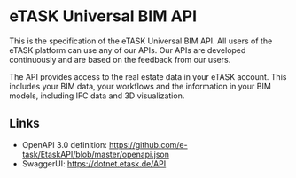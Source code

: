# eTASK Universal BIM API

This is the specification of the eTASK Universal BIM API. All users of the eTASK platform can use any of our APIs. Our APIs are developed continuously and are based on the feedback from our users.

The API provides access to the real estate data in your eTASK account. This includes your BIM data, your workflows and the information in your BIM models, including IFC data and 3D visualization.

## Links

- OpenAPI 3.0 definition: https://github.com/e-task/EtaskAPI/blob/master/openapi.json
- SwaggerUI: https://dotnet.etask.de/API
